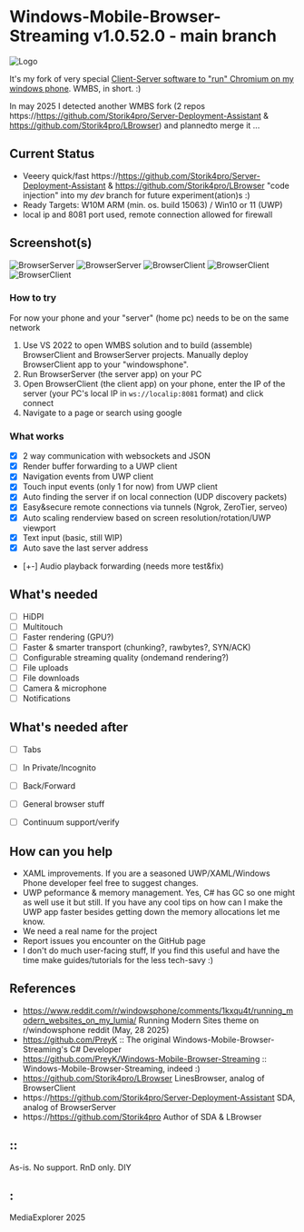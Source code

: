 # Windows-Mobile-Browser-Streaming v1.0.52.0 - main branch
![Logo](Images/logo.png)

It's my fork of very special [Client-Server software to "run" Chromium on my windows phone](https://github.com/PreyK/Windows-Mobile-Browser-Streaming). WMBS, in short. :)
 
In may 2025 I detected another WMBS fork (2 repos https://https://github.com/Storik4pro/Server-Deployment-Assistant & https://github.com/Storik4pro/LBrowser) and plannedto merge it ...  

## Current Status
- Veeery quick/fast  https://https://github.com/Storik4pro/Server-Deployment-Assistant & https://github.com/Storik4pro/LBrowser "code injection" into my *dev* branch for future experiment(ation)s :)
- Ready Targets: W10M ARM (min. os. build 15063) / Win10 or 11 (UWP)
- local ip and 8081 port used, remote connection allowed for firewall

## Screenshot(s)
![BrowserServer](Images/sshot01.png)
![BrowserServer](Images/sshot02.png)
![BrowserClient](Images/sshot03.png)
![BrowserClient](Images/sshot04.png)
![BrowserClient](Images/sshot05.png)

### How to try
For now your phone and your "server" (home pc) needs to be on the same network
1. Use VS 2022 to open WMBS solution and to build (assemble) BrowserClient and BrowserServer projects. Manually deploy BrowserClient app to your "windowsphone". 
2. Run BrowserServer (the server app) on your PC
3. Open BrowserClient (the client app) on your phone, enter the IP of the server (your PC's local IP in `ws://localip:8081` format) and click connect
4. Navigate to a page or search using google


### What works
- [x] 2 way communication with websockets and JSON
- [x] Render buffer forwarding to a UWP client
- [x] Navigation events from UWP client
- [x] Touch input events (only 1 for now) from UWP client
- [X] Auto finding the server if on local connection (UDP discovery packets)
- [X] Easy&secure remote connections via tunnels (Ngrok, ZeroTier, serveo)
- [X] Auto scaling renderview based on screen resolution/rotation/UWP viewport
- [X] Text input (basic, still WIP)
- [x] Auto save the last server address
- [+-] Audio playback forwarding (needs more test&fix)


## What's needed
- [ ] HiDPI
- [ ] Multitouch
- [ ] Faster rendering (GPU?)
- [ ] Faster & smarter transport (chunking?, rawbytes?, SYN/ACK)
- [ ] Configurable streaming quality (ondemand rendering?)
- [ ] File uploads
- [ ] File downloads
- [ ] Camera & microphone
- [ ] Notifications

## What's needed after
- [ ] Tabs
- [ ] In Private/Incognito
- [ ] Back/Forward
- [ ] General browser stuff
- [ ] Continuum support/verify


## How can you help
* XAML improvements. If you are a seasoned UWP/XAML/Windows Phone developer feel free to suggest changes.
* UWP peformance & memory management. Yes, C# has GC so one might as well use it but still. If you have any cool tips on how can I make the UWP app faster besides getting down the memory allocations let me know.
* We need a real name for the project
* Report issues you encounter on the GitHub page
* I don't do much user-facing stuff, If you find this useful and have the time make guides/tutorials for the less tech-savy :) 


## References
- https://www.reddit.com/r/windowsphone/comments/1kxqu4t/running_modern_websites_on_my_lumia/ Running Modern Sites theme on r/windowsphone reddit (May, 28 2025)
- https://github.com/PreyK  :: The original Windows-Mobile-Browser-Streaming's C# Developer
- https://github.com/PreyK/Windows-Mobile-Browser-Streaming  :: Windows-Mobile-Browser-Streaming, indeed :)
- https://github.com/Storik4pro/LBrowser LinesBrowser, analog of BrowserClient
- https://https://github.com/Storik4pro/Server-Deployment-Assistant SDA, analog of BrowserServer
- https://https://github.com/Storik4pro Author of SDA & LBrowser

## ::
As-is. No support. RnD only. DIY

## :
MediaExplorer 2025
